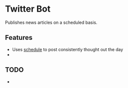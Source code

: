 # Twitter Bot
Publishes news articles on a scheduled basis.
## Features
* Uses [schedule](https://pypi.org/project/schedule/) to post consistently thought out the day
* 

## TODO
*
